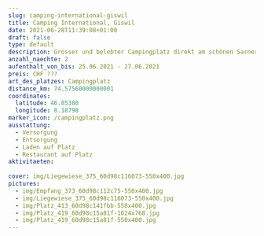 ```yaml
---
slug: camping-international-giswil
title: Camping International, Giswil
date: 2021-06-28T11:39:08+01:00
draft: false
type: default
description: Grosser und belebter Campingplatz direkt am schönen Sarnersee. Alles vorhanden inkl. super schöner Aussicht auf den See und die umliegenden Berge
anzahl_naechte: 2
aufenthalt_von_bis: 25.06.2021 - 27.06.2021
preis: CHF ???
art_des_platzes: Campingplatz
distance_km: 74.57560000000001
coordinates:
  latitude: 46.85380
  longitude: 8.18798
marker_icon: /campingplatz.png
ausstattung:
  - Versorgung
  - Entsorgung
  - Laden auf Platz
  - Restaurant auf Platz
aktivitaeten:
 
cover: img/Liegewiese_375_60d98c116073-550x400.jpg
pictures:
  - img/Empfang_373_60d98c112c75-550x400.jpg
  - img/Liegewiese_375_60d98c116073-550x400.jpg
  - img/Platz_413_60d98c141fbb-550x400.jpg
  - img/Platz_419_60d98c15a81f-1024x768.jpg
  - img/Platz_419_60d98c15a81f-550x400.jpg
---
```

